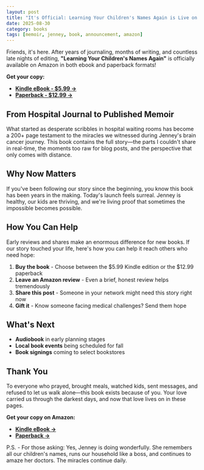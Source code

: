 ```yaml
---
layout: post
title: "It's Official: Learning Your Children's Names Again is Live on Amazon"
date: 2025-08-30
category: books
tags: [memoir, jenney, book, announcement, amazon]
---
```


Friends, it's here. After years of journaling, months of writing, and countless late nights of editing, **"Learning Your Children's Names Again"** is officially available on Amazon in both ebook and paperback formats!

**Get your copy:**
- **[Kindle eBook - $5.99 →](https://www.amazon.com/dp/B0FNPS91C2)**
- **[Paperback - $12.99 →](https://www.amazon.com/dp/B0FPB63T63)**

## From Hospital Journal to Published Memoir

What started as desperate scribbles in hospital waiting rooms has become a 200+ page testament to the miracles we witnessed during Jenney's brain cancer journey. This book contains the full story—the parts I couldn't share in real-time, the moments too raw for blog posts, and the perspective that only comes with distance.

## Why Now Matters

If you've been following our story since the beginning, you know this book has been years in the making. Today's launch feels surreal. Jenney is healthy, our kids are thriving, and we're living proof that sometimes the impossible becomes possible.

## How You Can Help

Early reviews and shares make an enormous difference for new books. If our story touched your life, here's how you can help it reach others who need hope:

1. **Buy the book** - Choose between the $5.99 Kindle edition or the $12.99 paperback
2. **Leave an Amazon review** - Even a brief, honest review helps tremendously  
3. **Share this post** - Someone in your network might need this story right now
4. **Gift it** - Know someone facing medical challenges? Send them hope

## What's Next

- **Audiobook** in early planning stages
- **Local book events** being scheduled for fall
- **Book signings** coming to select bookstores

## Thank You

To everyone who prayed, brought meals, watched kids, sent messages, and refused to let us walk alone—this book exists because of you. Your love carried us through the darkest days, and now that love lives on in these pages.

**Get your copy on Amazon:**
- **[Kindle eBook →](https://www.amazon.com/dp/B0FNPS91C2)**
- **[Paperback →](https://www.amazon.com/dp/B0FPB63T63)**

P.S. - For those asking: Yes, Jenney is doing wonderfully. She remembers all our children's names, runs our household like a boss, and continues to amaze her doctors. The miracles continue daily.